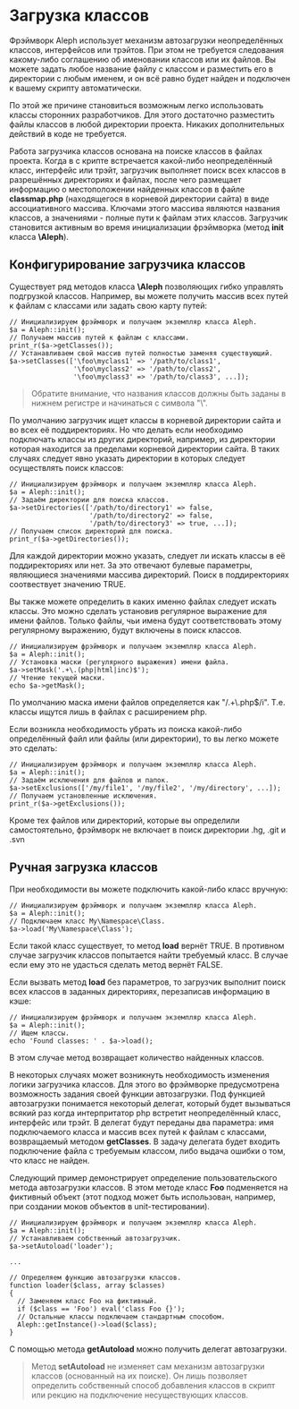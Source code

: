 Загрузка классов
================



Фрэймворк Aleph использует механизм автозагрузки неопределённых классов,
интерфейсов или трэйтов. При этом не требуется следования какому-либо соглашению
об именовании классов или их файлов. Вы можете задать любое название файлу с
классом и разместить его в директории с любым именем, и он всё равно будет
найден и подключен к вашему скрипту автоматически.

По этой же причине становиться возможным легко использовать классы сторонних
разработчиков. Для этого достаточно разместить файлы классов в любой директории
проекта. Никаких дополнительных действий в коде не требуется.

Работа загрузчика классов основана на поиске классов в файлах проекта. Когда в с
крипте встречается какой-либо неопределённый класс, интерфейс или трэйт,
загрузчик выполняет поиск всех классов в разрешённых директориях и файлах, после
чего размещает информацию о местоположении найденных классов в файле
**classmap.php** (находящегося в корневой директории сайта) в виде
ассоциативного массива. Ключами этого массива являются названия классов, а
значениями - полные пути к файлам этих классов. Загрузчик становится активным во
время инициализации фрэймворка (метод **init** класса **\Aleph**).



Конфигурирование загрузчика классов
-----------------------------------



Существует ряд методов класса **\Aleph** позволяющих гибко управлять подгрузкой
классов. Например, вы можете получить массив всех путей к файлам с классами или
задать свою карту путей:

~~~~~~~~~~~~~~~~~~~~~~~~~~~~~~~~~~~~~~~~~~~~~~~~~~~~~~~~~~~~~~~~~~~~~~~~~~~~~~~~
// Инициализируем фрэймворк и получаем экземпляр класса Aleph.
$a = Aleph::init();
// Получаем массив путей к файлам с классами.
print_r($a->getClasses());
// Устанавливаем свой массив путей полностью заменяя существующий.
$a->setClasses(['\foo\myclass1' => '/path/to/class1',
                '\foo\myclass2' => '/path/to/class2',
                '\foo\myclass3' => '/path/to/class3', ...]);
~~~~~~~~~~~~~~~~~~~~~~~~~~~~~~~~~~~~~~~~~~~~~~~~~~~~~~~~~~~~~~~~~~~~~~~~~~~~~~~~

>   Обратите внимание, что названия классов должны быть заданы в нижнем регистре
>   и начинаться с символа "\\".

По умолчанию загрузчик ищет классы в корневой директории сайта и во всех её
поддиректориях. Но что делать если необходимо подключать классы из других
директорий, например, из директории которая находится за пределами корневой
директории сайта. В таких случаях следует явно указать директории в которых
следует осуществлять поиск классов:

~~~~~~~~~~~~~~~~~~~~~~~~~~~~~~~~~~~~~~~~~~~~~~~~~~~~~~~~~~~~~~~~~~~~~~~~~~~~~~~~
// Инициализируем фрэймворк и получаем экземпляр класса Aleph.
$a = Aleph::init();
// Задаём директории для поиска классов.
$a->setDirectories(['/path/to/directory1' => false,
                    '/path/to/directory2' => false,
                    '/path/to/directory3' => true, ...]);
// Получаем список директорий для поиска.
print_r($a->getDirectories());
~~~~~~~~~~~~~~~~~~~~~~~~~~~~~~~~~~~~~~~~~~~~~~~~~~~~~~~~~~~~~~~~~~~~~~~~~~~~~~~~

Для каждой директории можно указать, следует ли искать классы в её
поддиректориях или нет. За это отвечают булевые параметры, являющиеся значениями
массива директорий. Поиск в поддиректориях соотвествует значению TRUE.

Вы также можете определить в каких именно файлах следует искать классы. Это
можно сделать установив регулярное выражение для имени файлов. Только файлы, чьи
имена будут соответствовать этому регулярному выражению, будут включены в поиск
классов.

~~~~~~~~~~~~~~~~~~~~~~~~~~~~~~~~~~~~~~~~~~~~~~~~~~~~~~~~~~~~~~~~~~~~~~~~~~~~~~~~
// Инициализируем фрэймворк и получаем экземпляр класса Aleph.
$a = Aleph::init();
// Установка маски (регулярного выражения) имени файла.
$a->setMask('.+\.(php|html|inc)$');
// Чтение текущей маски.
echo $a->getMask();
~~~~~~~~~~~~~~~~~~~~~~~~~~~~~~~~~~~~~~~~~~~~~~~~~~~~~~~~~~~~~~~~~~~~~~~~~~~~~~~~

По умолчанию маска имени файлов определяется как "/.+\\.php\$/i". Т.е. классы
ищутся лишь в файлах с расширением php.

Если возникла необходимость убрать из поиска какой-либо определённый файл или
файлы (или директории), то вы легко можете это сделать:

~~~~~~~~~~~~~~~~~~~~~~~~~~~~~~~~~~~~~~~~~~~~~~~~~~~~~~~~~~~~~~~~~~~~~~~~~~~~~~~~
// Инициализируем фрэймворк и получаем экземпляр класса Aleph.
$a = Aleph::init();
// Задаём исключения для файлов и папок.
$a->setExclusions(['/my/file1', '/my/file2', '/my/directory', ...]);
// Получаем установленные исключения.
print_r($a->getExclusions());
~~~~~~~~~~~~~~~~~~~~~~~~~~~~~~~~~~~~~~~~~~~~~~~~~~~~~~~~~~~~~~~~~~~~~~~~~~~~~~~~

Кроме тех файлов или директорий, которые вы определили самостоятельно, фрэймворк
не включает в поиск директории .hg, .git и .svn



Ручная загрузка классов
-----------------------



При необходимости вы можете подключить какой-либо класс вручную:

~~~~~~~~~~~~~~~~~~~~~~~~~~~~~~~~~~~~~~~~~~~~~~~~~~~~~~~~~~~~~~~~~~~~~~~~~~~~~~~~
// Инициализируем фрэймворк и получаем экземпляр класса Aleph.
$a = Aleph::init();
// Подключаем класс My\Namespace\Class.
$a->load('My\Namespace\Class');
~~~~~~~~~~~~~~~~~~~~~~~~~~~~~~~~~~~~~~~~~~~~~~~~~~~~~~~~~~~~~~~~~~~~~~~~~~~~~~~~

Если такой класс существует, то метод **load** вернёт TRUE. В противном случае
загрузчик классов попытается найти требуемый класс. В случае если ему это не
удасться сделать метод вернёт FALSE.

Если вызвать метод **load** без параметров, то загрузчик выполнит поиск всех
классов в заданных директориях, перезаписав информацию в кэше:

~~~~~~~~~~~~~~~~~~~~~~~~~~~~~~~~~~~~~~~~~~~~~~~~~~~~~~~~~~~~~~~~~~~~~~~~~~~~~~~~
// Инициализируем фрэймворк и получаем экземпляр класса Aleph.
$a = Aleph::init();
// Ищем классы.
echo 'Found classes: ' . $a->load();
~~~~~~~~~~~~~~~~~~~~~~~~~~~~~~~~~~~~~~~~~~~~~~~~~~~~~~~~~~~~~~~~~~~~~~~~~~~~~~~~

В этом случае метод возвращает количество найденных классов.

В некоторых случаях может возникнуть необходимость изменения логики загрузчика
классов. Для этого во фрэймворке предусмотрена возможность задания своей функции
автозагрузки. Под функцией автозагрузки понимается некоторый делегат, который
будет вызываться всякий раз когда интерпритатор php встретит неопределённый
класс,  интерфейс или трэйт. В делегат будут переданы два параметра: имя
подключаемого класса и массив всех путей к файлам с классами, возвращаемый
методом **getClasses**. В задачу делегата будет входить подключение файла с
требуемым классом, либо выдача ошибки о том, что класс не найден.

Следующий пример демонстрирует определение пользовательского метода автозагрузки
классов. В этом методе класс **Foo** подменяется на фиктивный объект (этот
подход может быть использован, например, при создании моков объектов в
unit-тестировании).

~~~~~~~~~~~~~~~~~~~~~~~~~~~~~~~~~~~~~~~~~~~~~~~~~~~~~~~~~~~~~~~~~~~~~~~~~~~~~~~~
// Инициализируем фрэймворк и получаем экземпляр класса Aleph.
$a = Aleph::init();
// Устанавливаем собственный автозагрузчик.
$a->setAutoload('loader');

...

// Определяем функцию автозагрузки классов.
function loader($class, array $classes)
{
  // Заменяем класс Foo на фиктивный.
  if ($class == 'Foo') eval('class Foo {}');
  // Остальные классы подключаем стандартным способом.
  Aleph::getInstance()->load($class);
}
~~~~~~~~~~~~~~~~~~~~~~~~~~~~~~~~~~~~~~~~~~~~~~~~~~~~~~~~~~~~~~~~~~~~~~~~~~~~~~~~

С помощью метода **getAutoload** можно получить делегат автозагрузки.

>   Метод **setAutoload** не изменяет сам механизм автозагрузки классов
>   (основанный на их поиске). Он лишь позволяет определить собственный способ
>   добавления классов в скрипт или рекцию на подключение несуществующих
>   классов.
